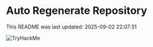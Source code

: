 # Auto Regenerate Repository

This README was last updated: 2025-09-02 22:07:31

 ![TryHackMe](https://tryhackme.com/badge/533634)